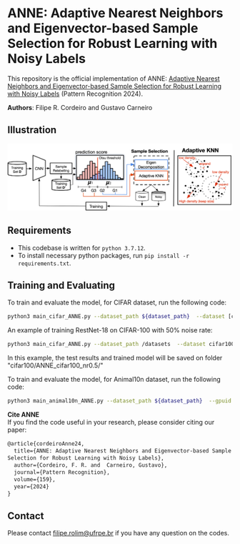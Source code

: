 # ANNE: Adaptive Nearest Neighbors and Eigenvector-based Sample Selection for Robust Learning with Noisy Labels
This repository is the official implementation of ANNE: [Adaptive Nearest Neighbors and Eigenvector-based Sample Selection for Robust Learning with Noisy Labels](https://doi.org/10.1016/j.patcog.2024.111132) (Pattern Recognition 2024).

<b>Authors</b>: Filipe R. Cordeiro and Gustavo Carneiro


## Illustration
![ANNE](img/method.png)





## Requirements
- This codebase is written for `python 3.7.12`.
- To install necessary python packages, run `pip install -r requirements.txt`.

## Training and Evaluating

To train and evaluate the model, for CIFAR dataset, run the following code:

```bash 
python3 main_cifar_ANNE.py --dataset_path ${dataset_path}  --dataset [cifar10|cifar100] --noise_ratio ${noise_rate} --gpuid 0 --exp-name ${exp_name}  --gamma_r ${gamma_r}  --gamma_e ${gamma_e}  --epochs ${epochs}  --warmup ${warmup}
```

An example of training RestNet-18 on CIFAR-100 with 50% noise rate:

```bash
python3 main_cifar_ANNE.py --dataset_path /datasets  --dataset cifar100 --noise_ratio 0.5  --gpuid 0 --exp-name ANNE_cifar100_nr0.5  --gamma_r 0.5  --gamma_e 0.1  --epochs 300  --warmup 30
````

In this example, the test results and trained model will be saved on folder "cifar100/ANNE_cifar100_nr0.5/"

To train and evaluate the model, for Animal10n dataset, run the following code:
```bash 
python3 main_animal10n_ANNE.py --dataset_path ${dataset_path}  --gpuid 0 --exp-name ${exp_name}  --gamma_r 0.95  --gamma_e 0.3  --epochs 150  --warmup 1
```

<b>Cite ANNE</b>\
If you find the code useful in your research, please consider citing our paper:

```
@article{cordeiroAnne24,
  title={ANNE: Adaptive Nearest Neighbors and Eigenvector-based Sample Selection for Robust Learning with Noisy Labels},
  author={Cordeiro, F. R. and  Carneiro, Gustavo},
  journal={Pattern Recognition},
  volume={159},
  year={2024}
}
```
## Contact
Please contact filipe.rolim@ufrpe.br if you have any question on the codes.